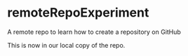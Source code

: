 # remoteRepoExperiment
A remote repo to learn how to create a repository on GitHub

This is now in our local copy of the repo.